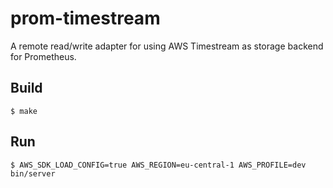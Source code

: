 # prom-timestream

A remote read/write adapter for using AWS Timestream as storage backend for
Prometheus.

## Build

```
$ make
```

## Run

```
$ AWS_SDK_LOAD_CONFIG=true AWS_REGION=eu-central-1 AWS_PROFILE=dev bin/server
```
